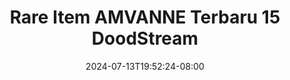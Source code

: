 --- 
title: "Rare Item AMVANNE Terbaru 15  DoodStream"
description: "   video bokep Rare Item AMVANNE Terbaru 15  DoodStream tiktok   new"
date: 2024-07-13T19:52:24-08:00
file_code: "h7q5sqbo86rm"
draft: false
cover: "erv401eh5z01tkkv.jpg"
tags: ["Rare", "Item", "AMVANNE", "Terbaru", "DoodStream", "bokep-indo", "bokep-viral", "bokep-ig"]
length: 218
fld_id: "1483791"
foldername: "Amvane"
categories: ["Amvane"]
views: 0
---